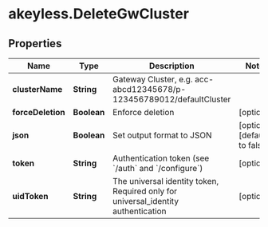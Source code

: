 # akeyless.DeleteGwCluster

## Properties

Name | Type | Description | Notes
------------ | ------------- | ------------- | -------------
**clusterName** | **String** | Gateway Cluster, e.g. acc-abcd12345678/p-123456789012/defaultCluster | 
**forceDeletion** | **Boolean** | Enforce deletion | [optional] 
**json** | **Boolean** | Set output format to JSON | [optional] [default to false]
**token** | **String** | Authentication token (see &#x60;/auth&#x60; and &#x60;/configure&#x60;) | [optional] 
**uidToken** | **String** | The universal identity token, Required only for universal_identity authentication | [optional] 



